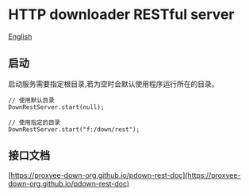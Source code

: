 # HTTP downloader RESTful server
[English](https://github.com/proxyee-down-org/pdown-rest/blob/master/README.md)
## 启动

启动服务需要指定根目录,若为空时会默认使用程序运行所在的目录。  

```
// 使用默认目录
DownRestServer.start(null);

// 使用指定的目录
DownRestServer.start("f:/down/rest");
```

## 接口文档

[https://proxyee-down-org.github.io/pdown-rest-doc](https://proxyee-down-org.github.io/pdown-rest-doc)


